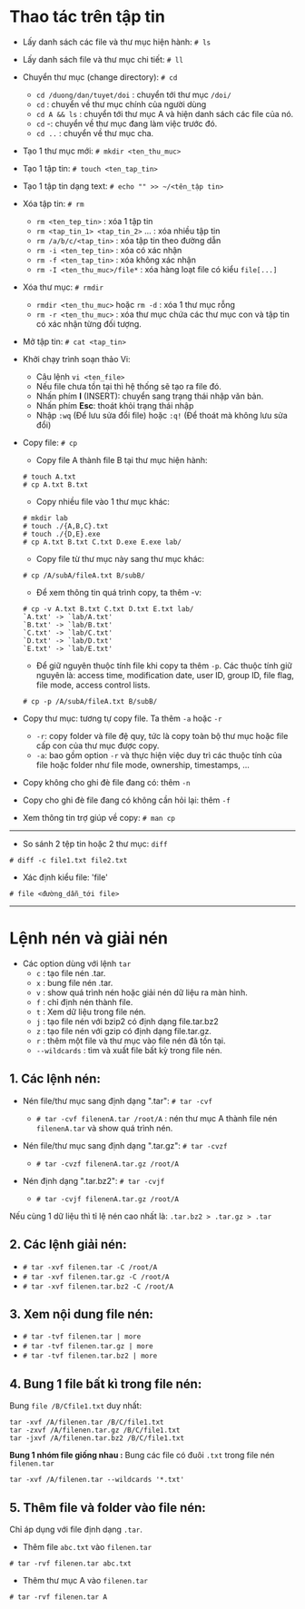 # Thao tác trên tập tin


- Lấy danh sách các file và thư mục hiện hành: `# ls` 
- Lấy danh sách file và thư mục chi tiết: `# ll` 
- Chuyển thư mục (change directory): `# cd`
    - `cd /duong/dan/tuyet/doi` : chuyển tới thư mục `/doi/`
    - `cd` : chuyển về thư mục chính của người dùng
    - `cd A && ls` : chuyển tới thư mục A và hiện danh sách các file của nó.
    - `cd` -: chuyển về thư mục đang làm việc trước đó.
    - `cd ..` : chuyển về thư mục cha.
- Tạo 1 thư mục mới: `# mkdir <ten_thu_muc>`
- Tạo 1 tập tin: `# touch <ten_tap_tin>` 
- Tạo 1 tập tin dạng text: `# echo "" >> ~/<tên_tập tin>` 
- Xóa tập tin: `# rm` 
    - `rm <ten_tep_tin>` : xóa 1 tập tin
    - `rm <tap_tin_1> <tap_tin_2>` ... : xóa nhiều tập tin
    - `rm /a/b/c/<tap_tin>` : xóa tập tin theo đường dẫn
    - `rm -i <ten_tep_tin>` : xóa có xác nhận
    - `rm -f <ten_tap_tin>` : xóa không xác nhận
    - `rm -I <ten_thu_muc>/file*` : xóa hàng loạt file có kiểu `file[...]`
- Xóa thư mục: `# rmdir`
    - `rmdir <ten_thu_muc>` hoặc `rm -d` : xóa 1 thư mục rỗng
    - `rm -r <ten_thu_muc>` : xóa thư mục chứa các thư mục con và tập tin có xác nhận từng đối tượng.

- Mở tập tin: `# cat <tap_tin>`

- Khởi chạy trình soạn thảo Vi: 
    - Câu lệnh `vi <ten_file> `
    - Nếu file chưa tồn tại thì hệ thống sẽ tạo ra file đó.
    - Nhấn phím **I** (INSERT): chuyển sang trạng thái nhập văn bản.
    - Nhấn phím **Esc**: thoát khỏi trạng thái nhập
    - Nhập `:wq` (Để lưu sửa đổi file) hoặc `:q!` (Để thoát mà không lưu sửa đổi)
    
- Copy file: `# cp`
    - Copy file A thành file B tại thư mục hiện hành:
    ```
    # touch A.txt
    # cp A.txt B.txt
    ```
    - Copy nhiều file vào 1 thư mục khác:
    ```
    # mkdir lab
    # touch ./{A,B,C}.txt
    # touch ./{D,E}.exe
    # cp A.txt B.txt C.txt D.exe E.exe lab/
    ```

    - Copy file từ thư mục này sang thư mục khác:
    ```
    # cp /A/subA/fileA.txt B/subB/
    ```
    - Để xem thông tin quá trình copy, ta thêm -v: 
    ```
    # cp -v A.txt B.txt C.txt D.txt E.txt lab/
    `A.txt' -> `lab/A.txt'
    `B.txt' -> `lab/B.txt'
    `C.txt' -> `lab/C.txt'
    `D.txt' -> `lab/D.txt'
    `E.txt' -> `lab/E.txt'
    ```

    - Để giữ nguyên thuộc tính file khi copy ta thêm `-p`. Các thuộc tính giữ nguyên là: access time, modification date, user ID, group ID, file flag, file mode, access control lists.
    ```
    # cp -p /A/subA/fileA.txt B/subB/
    ```

- Copy thư mục: tương tự copy file. Ta thêm `-a` hoặc `-r`
    - `-r`: copy folder và file đệ quy, tức là copy toàn bộ thư mục hoặc file cấp con của thư mục được copy.
    - `-a`: bao gồm option `-r` và thực hiện việc duy trì các thuộc tính của file hoặc folder như file mode, ownership, timestamps, ...
- Copy không cho ghi đè file đang có: thêm `-n`
- Copy cho ghi đè file đang có không cần hỏi lại: thêm `-f`
- Xem thông tin trợ giúp về copy: `# man cp`

----

- So sánh 2 tệp tin hoặc 2 thư mục: `diff`
```
# diff -c file1.txt file2.txt
```

- Xác định kiểu file: 'file'
```
# file <đường_dẫn_tới file>
```
---




# Lệnh nén và giải nén

- Các option dùng với lệnh `tar`
    - `c` : tạo file nén .tar.
    - `x` : bung file nén .tar.
    - `v` : show quá trình nén hoặc giải nén dữ liệu ra màn hình.
    - `f` : chỉ định nén thành file.
    - `t` : Xem dữ liệu trong file nén.
    - `j` : tạo file nén với bzip2 có định dạng file.tar.bz2
    - `z` : tạo file nén với gzip có định dạng file.tar.gz.
    - `r` : thêm một file và thư mục vào file nén đã tồn tại.
    - `--wildcards` : tìm và xuất file bất kỳ trong file nén.

## 1. Các lệnh nén:
- Nén file/thư mục sang định dạng ".tar": `# tar -cvf`

    - `# tar -cvf filenenA.tar /root/A` : nén thư mục A thành file nén `filenenA.tar` và show quá trình nén.

-  Nén file/thư mục sang định dạng ".tar.gz": `# tar -cvzf`
    - `# tar -cvzf filenenA.tar.gz /root/A`

- Nén định dạng ".tar.bz2": `# tar -cvjf`
    - `# tar -cvjf filenenA.tar.gz /root/A`

Nếu cùng 1 dữ liệu thì tỉ lệ nén cao nhất là:  `.tar.bz2 > .tar.gz > .tar` 

## 2. Các lệnh giải nén:
- `# tar -xvf filenen.tar -C /root/A`
- `# tar -xvf filenen.tar.gz -C /root/A`
- `# tar -xvf filenen.tar.bz2 -C /root/A`

## 3. Xem nội dung file nén:
- `# tar -tvf filenen.tar | more`
- `# tar -tvf filenen.tar.gz | more`
- `# tar -tvf filenen.tar.bz2 | more`

## 4. Bung 1 file bất kì trong file nén:
Bung `file /B/Cfile1.txt` duy nhất:
```
tar -xvf /A/filenen.tar /B/C/file1.txt
tar -zxvf /A/filenen.tar.gz /B/C/file1.txt
tar -jxvf /A/filenen.tar.bz2 /B/C/file1.txt
```


**Bung 1 nhóm file giống nhau :** 
Bung các file có đuôi `.txt` trong file nén `filenen.tar`
```
tar -xvf /A/filenen.tar --wildcards '*.txt'
```


## 5. Thêm file và folder vào file nén:
Chỉ áp dụng với file định dạng `.tar`.

- Thêm file `abc.txt` vào `filenen.tar`

`# tar -rvf filenen.tar abc.txt` 

- Thêm thư mục A vào `filenen.tar`

`# tar -rvf filenen.tar A` 
